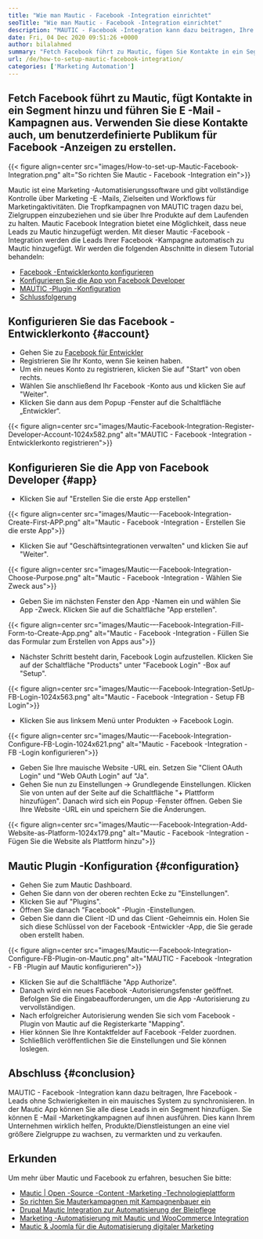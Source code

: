 ```yaml
---
title: "Wie man Mautic - Facebook -Integration einrichtet" 
seoTitle: "Wie man Mautic - Facebook -Integration einrichtet" 
description: "MAUTIC - Facebook -Integration kann dazu beitragen, Ihre Facebook -Leads ohne Schwierigkeiten in ein Mautic -System zu synchronisieren und sie dann in Marketingkampagnen zu verwenden." 
date: Fri, 04 Dec 2020 09:51:26 +0000
author: bilalahmed
summary: "Fetch Facebook führt zu Mautic, fügen Sie Kontakte in ein Segment und führen Sie E -Mail -Kampagnen aus. Verwenden Sie diese Kontakte auch, um benutzerdefinierte Publikum für Facebook -Anzeigen zu erstellen." 
url: /de/how-to-setup-mautic-facebook-integration/
categories: ['Marketing Automation']
---
```


## Fetch Facebook führt zu Mautic, fügt Kontakte in ein Segment hinzu und führen Sie E -Mail -Kampagnen aus. Verwenden Sie diese Kontakte auch, um benutzerdefinierte Publikum für Facebook -Anzeigen zu erstellen.

{{< figure align=center src="images/How-to-set-up-Mautic-Facebook-Integration.png" alt="So richten Sie Mautic - Facebook -Integration ein">}}

Mautic ist eine Marketing -Automatisierungssoftware und gibt vollständige Kontrolle über Marketing -E -Mails, Zielseiten und Workflows für Marketingaktivitäten. Die Tropfkampagnen von MAUTIC tragen dazu bei, Zielgruppen einzubeziehen und sie über Ihre Produkte auf dem Laufenden zu halten. Mautic Facebook Integration bietet eine Möglichkeit, dass neue Leads zu Mautic hinzugefügt werden. Mit dieser Mautic -Facebook -Integration werden die Leads Ihrer Facebook -Kampagne automatisch zu Mautic hinzugefügt.
Wir werden die folgenden Abschnitte in diesem Tutorial behandeln:
  * [Facebook -Entwicklerkonto konfigurieren][1]
  * [Konfigurieren Sie die App von Facebook Developer][2]
  * [MAUTIC -Plugin -Konfiguration][3]
  * [Schlussfolgerung][4]

## Konfigurieren Sie das Facebook -Entwicklerkonto {#account}

  * Gehen Sie zu [Facebook für Entwickler][5]
  * Registrieren Sie Ihr Konto, wenn Sie keinen haben.
  * Um ein neues Konto zu registrieren, klicken Sie auf "Start" von oben rechts.
  * Wählen Sie anschließend Ihr Facebook -Konto aus und klicken Sie auf "Weiter".
  * Klicken Sie dann aus dem Popup -Fenster auf die Schaltfläche „Entwickler“.

{{< figure align=center src="images/Mautic-Facebook-Integration-Register-Developer-Account-1024x582.png" alt="MAUTIC - Facebook -Integration - Entwicklerkonto registrieren">}}


## Konfigurieren Sie die App von Facebook Developer {#app}

  * Klicken Sie auf "Erstellen Sie die erste App erstellen"

{{< figure align=center src="images/Mautic-–-Facebook-Integration-Create-First-APP.png" alt="Mautic - Facebook -Integration - Erstellen Sie die erste App">}}

  * Klicken Sie auf "Geschäftsintegrationen verwalten" und klicken Sie auf "Weiter".

{{< figure align=center src="images/Mautic-–-Facebook-Integration-Choose-Purpose.png" alt="Mautic - Facebook -Integration - Wählen Sie Zweck aus">}}

  * Geben Sie im nächsten Fenster den App -Namen ein und wählen Sie App -Zweck. Klicken Sie auf die Schaltfläche "App erstellen".

{{< figure align=center src="images/Mautic-–-Facebook-Integration-Fill-Form-to-Create-App.png" alt="Mautic - Facebook -Integration - Füllen Sie das Formular zum Erstellen von Apps aus">}}

  * Nächster Schritt besteht darin, Facebook Login aufzustellen. Klicken Sie auf der Schaltfläche "Products" unter "Facebook Login" -Box auf "Setup".

{{< figure align=center src="images/Mautic-–-Facebook-Integration-SetUp-FB-Login-1024x563.png" alt="Mautic - Facebook -Integration - Setup FB Login">}}

  * Klicken Sie aus linksem Menü unter Produkten -> Facebook Login.

{{< figure align=center src="images/Mautic-–-Facebook-Integration-Configure-FB-Login-1024x621.png" alt="Mautic - Facebook -Integration - FB -Login konfigurieren">}}

  * Geben Sie Ihre mauische Website -URL ein. Setzen Sie "Client OAuth Login" und "Web OAuth Login" auf "Ja".
  * Gehen Sie nun zu Einstellungen -> Grundlegende Einstellungen. Klicken Sie von unten auf der Seite auf die Schaltfläche "+ Plattform hinzufügen". Danach wird sich ein Popup -Fenster öffnen. Geben Sie Ihre Website -URL ein und speichern Sie die Änderungen.

{{< figure align=center src="images/Mautic-–-Facebook-Integration-Add-Website-as-Platform-1024x179.png" alt="Mautic - Facebook -Integration - Fügen Sie die Website als Plattform hinzu">}}


## Mautic Plugin -Konfiguration {#configuration}

  * Gehen Sie zum Mautic Dashboard.
  * Gehen Sie dann von der oberen rechten Ecke zu "Einstellungen".
  * Klicken Sie auf "Plugins".
  * Öffnen Sie danach "Facebook" -Plugin -Einstellungen.
  * Geben Sie dann die Client -ID und das Client -Geheimnis ein. Holen Sie sich diese Schlüssel von der Facebook -Entwickler -App, die Sie gerade oben erstellt haben.

{{< figure align=center src="images/Mautic-–-Facebook-Integration-Configure-FB-Plugin-on-Mautic.png" alt="MAUTIC - Facebook -Integration - FB -Plugin auf Mautic konfigurieren">}}

  * Klicken Sie auf die Schaltfläche "App Authorize".
  * Danach wird ein neues Facebook -Autorisierungsfenster geöffnet. Befolgen Sie die Eingabeaufforderungen, um die App -Autorisierung zu vervollständigen.
  * Nach erfolgreicher Autorisierung wenden Sie sich vom Facebook -Plugin von Mautic auf die Registerkarte "Mapping".
  * Hier können Sie Ihre Kontaktfelder auf Facebook -Felder zuordnen.
  * Schließlich veröffentlichen Sie die Einstellungen und Sie können loslegen.

## Abschluss {#conclusion}

MAUTIC - Facebook -Integration kann dazu beitragen, Ihre Facebook -Leads ohne Schwierigkeiten in ein mauisches System zu synchronisieren. In der Mautic App können Sie alle diese Leads in ein Segment hinzufügen. Sie können E -Mail -Marketingkampagnen auf ihnen ausführen. Dies kann Ihrem Unternehmen wirklich helfen, Produkte/Dienstleistungen an eine viel größere Zielgruppe zu wachsen, zu vermarkten und zu verkaufen.

## Erkunden
Um mehr über Mautic und Facebook zu erfahren, besuchen Sie bitte:
  * [Mautic | Open -Source -Content -Marketing -Technologieplattform][6]
  * [So richten Sie Mauterkampagnen mit Kampagnenbauer ein][7]
  * [Drupal Mautic Integration zur Automatisierung der Bleipflege][8]
  * [Marketing -Automatisierung mit Mautic und WooCommerce Integration][9]
  * [Mautic & Joomla für die Automatisierung digitaler Marketing][10]



[1]: #account
[2]: #app
[3]: #configuration
[4]: #conclusion
[5]: https://developers.facebook.com/docs/apps#register
[6]: https://products.containerize.com/marketing-automation/mautic
[7]: https://blog.containerize.com/marketing-automation/how-to-setup-marketing-campaigns-using-mautic-campaign-builder/
[8]: https://blog.containerize.com/content-management/drupal-tutorial-automate-lead-growth-with-drupal-mautic/
[9]: https://blog.containerize.com/blogging/marketing-automation-using-mautic-and-wordpress-woocommerce/
[10]: https://blog.containerize.com/content-management/integrate-mautic-with-joomla-for-marketing-automation/
